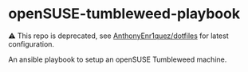 # openSUSE-tumbleweed-playbook

⚠️ This repo is deprecated, see [AnthonyEnr1quez/dotfiles](https://github.com/AnthonyEnr1quez/dotfiles) for latest configuration.

An ansible playbook to setup an openSUSE Tumbleweed machine.

